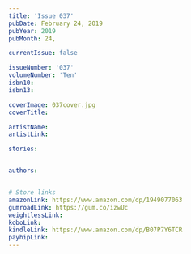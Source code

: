 ```yaml
---
title: 'Issue 037'
pubDate: February 24, 2019
pubYear: 2019
pubMonth: 24,

currentIssue: false

issueNumber: '037'
volumeNumber: 'Ten'
isbn10:
isbn13:

coverImage: 037cover.jpg
coverTitle:

artistName:
artistLink:

stories: 


authors: 


# Store links
amazonLink: https://www.amazon.com/dp/1949077063
gumroadLink: https://gum.co/izwUc
weightlessLink: 
koboLink:
kindleLink: https://www.amazon.com/dp/B07P7Y6TCR
payhipLink: 
---
```


        